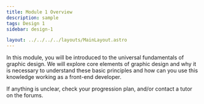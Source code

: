 ```yaml
---
title: Module 1 Overview
description: sample
tags: Design 1
sidebar: design-1

layout: ../../../../layouts/MainLayout.astro
---
```


In this module, you will be introduced to the universal fundamentals of graphic design. We will explore core elements of graphic design and why it is necessary to understand these basic principles and how can you use this knowledge working as a front-end developer.

If anything is unclear, check your progression plan, and/or contact a tutor on the forums.
